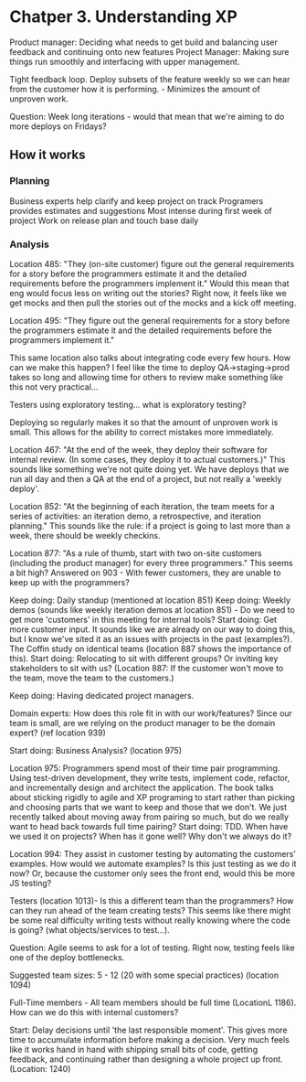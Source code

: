 # Chatper 3. Understanding XP

Product manager: Deciding what needs to get build and balancing user feedback and continuing onto new features
Project Manager: Making sure things run smoothly and interfacing with upper management.

Tight feedback loop. Deploy subsets of the feature weekly so we can hear from the customer how it is performing. - Minimizes the amount of unproven work.

Question: Week long iterations - would that mean that we're aiming to do more deploys on Fridays?

## How it works

### Planning

Business experts help clarify and keep project on track
Programers provides estimates and suggestions
Most intense during first week of project
Work on release plan and touch base daily

### Analysis
Location 485:
"They (on-site customer) figure out the general requirements for a story before the programmers estimate it and the detailed requirements before the programmers implement it."
Would this mean that eng would focus less on writing out the stories? Right now, it feels like we get mocks and then pull the stories out of the mocks and a kick off meeting.

Location 495:
"They figure out the general requirements for a story before the programmers estimate it and the detailed requirements before the programmers implement it."

This same location also talks about integrating code every few hours. How can we make this happen? I feel like the time to deploy QA->staging->prod takes so long and allowing time for others to review make something like this not very practical...

Testers using exploratory testing... what is exploratory testing?

Deploying so regularly makes it so that the amount of unproven work is small. This allows for the ability to correct mistakes more immediately.

Location 467:
"At the end of the week, they deploy their software for internal review. (In some cases, they deploy it to actual customers.)"
This sounds like something we're not quite doing yet. We have deploys that we run all day and then a QA at the end of a project, but not really a 'weekly deploy'.

Location 852:
"At the beginning of each iteration, the team meets for a series of activities: an iteration demo, a retrospective, and iteration planning."
This sounds like the rule: if a project is going to last more than a week, there should be weekly checkins.

Location 877:
"As a rule of thumb, start with two on-site customers (including the product manager) for every three programmers."
This seems a bit high?
Answered on 903 - With fewer customers, they are unable to keep up with the programmers?

Keep doing: Daily standup (mentioned at location 851)
Keep doing: Weekly demos (sounds like weekly iteration demos at location 851) - Do we need to get more 'customers' in this meeting for internal tools?
Start doing: Get more customer input. It sounds like we are already on our way to doing this, but I know we've sited it as an issues with projects in the past (examples?). The Coffin study on identical teams (location 887 shows the importance of this).
Start doing: Relocating to sit with different groups? Or inviting key stakeholders to sit with us? (Location 887: If the customer won't move to the team, move the team to the customers.)

Keep doing: Having dedicated project managers.

Domain experts: How does this role fit in with our work/features? Since our team is small, are we relying on the product manager to be the domain expert? (ref location 939)

Start doing: Business Analysis? (location 975)

Location 975: Programmers spend most of their time pair programming. Using test-driven development, they write tests, implement code, refactor, and incrementally design and architect the application.
The book talks about sticking rigidly to agile and XP programing to start rather than picking and choosing parts that we want to keep and those that we don't. We just recently talked about moving away from pairing so much, but do we really want to head back towards full time pairing?
Start doing: TDD. When have we used it on projects? When has it gone well? Why don't we always do it?

Location 994: They assist in customer testing by automating the customers’ examples.
How would we automate examples? Is this just testing as we do it now? Or, because the customer only sees the front end, would this be more JS testing?

Testers (location 1013)- Is this a different team than the programmers? How can they run ahead of the team creating tests? This seems like there might be some real difficulty writing tests without really knowing where the code is going? (what objects/services to test...).

Question: Agile seems to ask for a lot of testing. Right now, testing feels like one of the deploy bottlenecks.

Suggested team sizes: 5 - 12 (20 with some special practices) (location 1094)

Full-Time members - All team members should be full time (LocationL 1186). How can we do this with internal customers?

Start: Delay decisions until 'the last responsible moment'. This gives more time to accumulate information before making a decision. Very much feels like it works hand in hand with shipping small bits of code, getting feedback, and continuing rather than designing a whole project up front. (Location: 1240)
